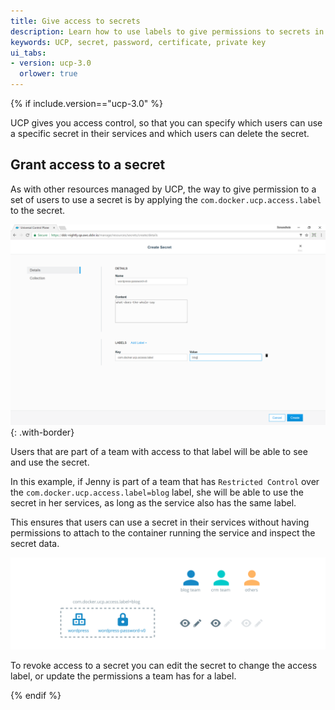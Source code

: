```yaml
---
title: Give access to secrets
description: Learn how to use labels to give permissions to secrets in Docker UCP.
keywords: UCP, secret, password, certificate, private key
ui_tabs:
- version: ucp-3.0
  orlower: true
---
```

{% if include.version=="ucp-3.0" %}

UCP gives you access control, so that you can specify which users can use a
specific secret in their services and which users can delete the secret.

## Grant access to a secret

As with other resources managed by UCP, the way to give permission to a set
of users to use a secret is by applying the `com.docker.ucp.access.label` to
the secret.

![](../../images/grant-access-secrets-1.png){: .with-border}

Users that are part of a team with access to that label will be able to see
and use the secret.

In this example, if Jenny is part of a team that has `Restricted Control` over
the `com.docker.ucp.access.label=blog` label, she will be able to use the
secret in her services, as long as the service also has the same label.

This ensures that users can use a secret in their services without having
permissions to attach to the container running the service and inspect the
secret data.

![](../../images/grant-access-secrets-2.svg)

To revoke access to a secret you can edit the secret to change the access label,
or update the permissions a team has for a label.

{% endif %}
